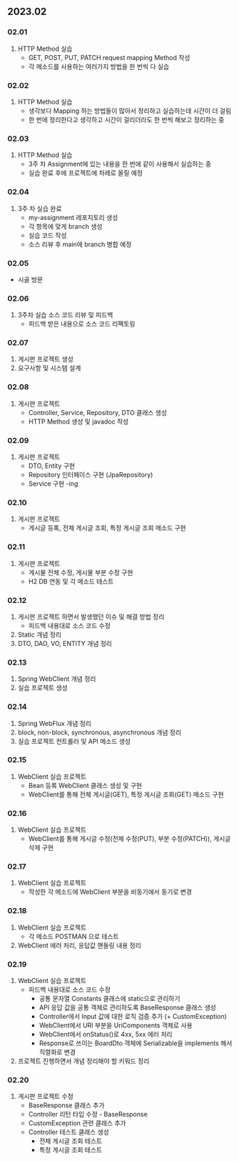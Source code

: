 ## 2023.02
### 02.01
1. HTTP Method 실습
    + GET, POST, PUT, PATCH request mapping Method 작성
    + 각 메소드를 사용하는 여러가지 방법을 한 번씩 다 실습
### 02.02
1. HTTP Method 실습
    + 생각보다 Mapping 하는 방법들이 많아서 정리하고 실습하는데 시간이 더 걸림
    + 한 번에 정리한다고 생각하고 시간이 걸리더라도 한 번씩 해보고 정리하는 중
### 02.03
1. HTTP Method 실습
   + 3주 차 Assignment에 있는 내용을 한 번에 같이 사용해서 실습하는 중
   + 실습 완료 후에 프로젝트에 차례로 올릴 예정
### 02.04
1. 3주 차 실습 완료 
   + my-assignment 레포지토리 생성 
   + 각 항목에 맞게 branch 생성 
   + 실습 코드 작성
   + 소스 리뷰 후 main에 branch 병합 예정
### 02.05
- 시골 방문
### 02.06
1. 3주차 실습 소스 코드 리뷰 및 피드백
   + 피드백 받은 내용으로 소스 코드 리팩토링
### 02.07
1. 게시판 프로젝트 생성
2. 요구사항 및 시스템 설계
### 02.08
1. 게시판 프로젝트
    + Controller, Service, Repository, DTO 클래스 생성
    + HTTP Method 생성 및 javadoc 작성
### 02.09
1. 게시판 프로젝트
    + DTO, Entity 구현
    + Repository 인터페이스 구현 (JpaRepository)
    + Service 구현 -ing
### 02.10
1. 게시판 프로젝트
   + 게시글 등록, 전체 게시글 조회, 특정 게시글 조회 메소드 구현
### 02.11
1. 게시판 프로젝트
   + 게시물 전체 수정, 게시물 부분 수정 구현
   + H2 DB 연동 및 각 메소드 테스트
### 02.12
1. 게시판 프로젝트 하면서 발생했던 이슈 및 해결 방법 정리
   + 피드백 내용대로 소스 코드 수정
2. Static 개념 정리
3. DTO, DAO, VO, ENTITY 개념 정리
### 02.13
1. Spring WebClient 개념 정리
2. 실습 프로젝트 생성
### 02.14
1. Spring WebFlux 개념 정리
2. block, non-block, synchronous, asynchronous 개념 정리
3. 실습 프로젝트 컨트롤러 및 API 메소드 생성
### 02.15
1. WebClient 실습 프로젝트
    + Bean 등록 WebClient 클래스 생성 및 구현
    + WebClient를 통해 전체 게시글(GET), 특정 게시글 조회(GET) 메소드 구현 
### 02.16
1. WebClient 실습 프로젝트
    + WebClient를 통해 게시글 수정(전체 수정(PUT), 부분 수정(PATCH)), 게시글 삭제 구현
### 02.17
1. WebClient 실습 프로젝트
    + 작성한 각 메소드에 WebClient 부분을 비동기에서 동기로 변경
### 02.18
1. WebClient 실습 프로젝트
    + 각 메소드 POSTMAN 으로 테스트
2. WebClient 에러 처리, 응답값 핸들링 내용 정리
### 02.19
1. WebClient 실습 프로젝트
    + 피드백 내용대로 소스 코드 수정
       + 공통 문자열 Constants 클래스에 static으로 관리하기
       + API 응답 값을 공통 객체로 관리하도록 BaseResponse 클래스 생성
       + Controller에서 Input 값에 대한 로직 검증 추가 (+ CustomException)
       + WebClient에서 URI 부분을 UriComponents 객체로 사용
       + WebClient에서 onStatus()로 4xx, 5xx 에러 처리
       + Response로 쓰이는 BoardDto 객체에 Serializable을 implements 해서 직렬화로 변경
2. 프로젝트 진행하면서 개념 정리해야 할 키워드 정리
### 02.20
1. 게시판 프로젝트 수정
    + BaseResponse 클래스 추가
    + Controller 리턴 타입 수정 - BaseResponse
    + CustomException 관련 클래스 추가
    + Controller 테스트 클래스 생성
      + 전체 게시글 조회 테스트
      + 특정 게시글 조회 테스트